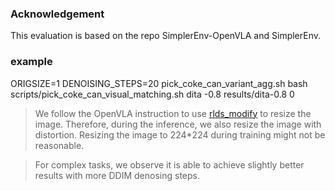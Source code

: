 ### Acknowledgement
This evaluation is based on the repo SimplerEnv-OpenVLA and SimplerEnv.


### example
ORIGSIZE=1 DENOISING_STEPS=20 pick_coke_can_variant_agg.sh bash scripts/pick_coke_can_visual_matching.sh  dita -0.8 results/dita-0.8 0


> We follow the OpenVLA instruction to use [rlds_modify](https://github.com/kpertsch/rlds_dataset_mod) to resize the image. Therefore, during the inference, we also resize the image with distortion. Resizing the image to 224*224 during training might not be reasonable.

> For complex tasks, we observe it is able to achieve slightly better results with more DDIM denosing steps.